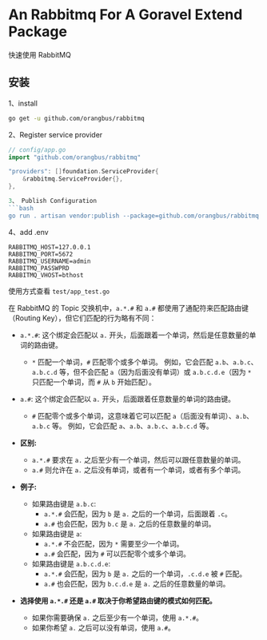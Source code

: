 # An Rabbitmq For A Goravel Extend Package
快速使用 RabbitMQ

## 安装
1、install
```bash
go get -u github.com/orangbus/rabbitmq
```
2、Register service provider
```go
// config/app.go
import "github.com/orangbus/rabbitmq"

"providers": []foundation.ServiceProvider{
    &rabbitmq.ServiceProvider{},
},

3、 Publish Configuration
```bash
go run . artisan vendor:publish --package=github.com/orangbus/rabbitmq
```

4、add .env
```env
RABBITMQ_HOST=127.0.0.1
RABBITMQ_PORT=5672
RABBITMQ_USERNAME=admin
RABBITMQ_PASSWPRD
RABBITMQ_VHOST=bthost
```
使用方式查看 `test/app_test.go`

在 RabbitMQ 的 Topic 交换机中，`a.*.#` 和 `a.#` 都使用了通配符来匹配路由键（Routing Key），但它们匹配的行为略有不同：

- `a.*.#`:
  这个绑定会匹配以 `a.` 开头，后面跟着一个单词，然后是任意数量的单词的路由键。
  - `*` 匹配一个单词，`#` 匹配零个或多个单词。
  例如，它会匹配 `a.b`、`a.b.c`、`a.b.c.d` 等，但不会匹配 `a`（因为后面没有单词）或 `a.b.c.d.e`（因为 `*` 只匹配一个单词，而 `#` 从 `b` 开始匹配）。

- `a.#`:
  这个绑定会匹配以 `a.` 开头，后面跟着任意数量的单词的路由键。
  - `#` 匹配零个或多个单词，这意味着它可以匹配 `a`（后面没有单词）、`a.b`、`a.b.c` 等。
  例如，它会匹配 `a`、`a.b`、`a.b.c`、`a.b.c.d` 等。

- **区别:**
  - `a.*.#` 要求在 `a.` 之后至少有一个单词，然后可以跟任意数量的单词。
  - `a.#` 则允许在 `a.` 之后没有单词，或者有一个单词，或者有多个单词。

- **例子:**
  - 如果路由键是 `a.b.c`:
    - `a.*.#` 会匹配，因为 `b` 是 `a.` 之后的一个单词，后面跟着 `.c`。
    - `a.#` 也会匹配，因为 `b.c` 是 `a.` 之后的任意数量的单词。
  - 如果路由键是 `a`:
    - `a.*.#` 不会匹配，因为 `*` 需要至少一个单词。
    - `a.#` 会匹配，因为 `#` 可以匹配零个或多个单词。
  - 如果路由键是 `a.b.c.d.e`:
    - `a.*.#` 会匹配，因为 `b` 是 `a.` 之后的一个单词，`.c.d.e` 被 `#` 匹配。
    - `a.#` 也会匹配，因为 `b.c.d.e` 是 `a.` 之后的任意数量的单词。

- **选择使用 `a.*.#` 还是 `a.#` 取决于你希望路由键的模式如何匹配。**
  - 如果你需要确保 `a.` 之后至少有一个单词，使用 `a.*.#`。
  - 如果你希望 `a.` 之后可以没有单词，使用 `a.#`。
